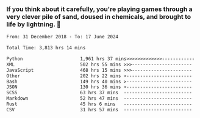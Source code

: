 ### If you think about it carefully, you're playing games through a very clever pile of sand, doused in chemicals, and brought to life by lightning.  👋


<!--START_SECTION:waka-->

```txt
From: 31 December 2018 - To: 17 June 2024

Total Time: 3,813 hrs 14 mins

Python                     1,961 hrs 37 mins>>>>>>>>>>>>>------------   51.45 %
XML                        502 hrs 55 mins >>>----------------------   13.19 %
JavaScript                 468 hrs 15 mins >>>----------------------   12.28 %
Other                      202 hrs 22 mins >------------------------   05.31 %
Bash                       149 hrs 40 mins >------------------------   03.93 %
JSON                       130 hrs 36 mins >------------------------   03.43 %
SCSS                       63 hrs 37 mins  -------------------------   01.67 %
Markdown                   52 hrs 47 mins  -------------------------   01.38 %
Rust                       45 hrs 6 mins   -------------------------   01.18 %
CSV                        31 hrs 57 mins  -------------------------   00.84 %
```

<!--END_SECTION:waka-->
